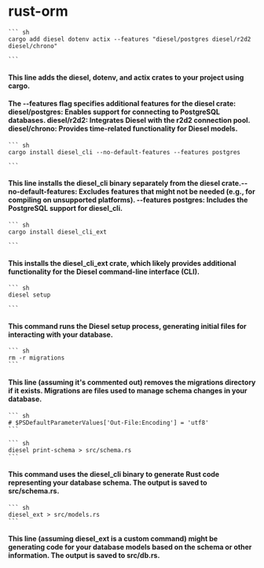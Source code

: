 # rust-orm

    ``` sh
    cargo add diesel dotenv actix --features "diesel/postgres diesel/r2d2 diesel/chrono"

    ```

#### This line adds the diesel, dotenv, and actix crates to your project using cargo.
#### The --features flag specifies additional features for the diesel crate: diesel/postgres: Enables support for connecting to PostgreSQL databases. diesel/r2d2: Integrates Diesel with the r2d2 connection pool. diesel/chrono: Provides time-related functionality for Diesel models.


    ``` sh
    cargo install diesel_cli --no-default-features --features postgres

    ```

#### This line installs the diesel_cli binary separately from the diesel crate.--no-default-features: Excludes features that might not be needed (e.g., for compiling on unsupported platforms). --features postgres: Includes the PostgreSQL support for diesel_cli.


    ``` sh
    cargo install diesel_cli_ext

    ```

#### This installs the diesel_cli_ext crate, which likely provides additional functionality for the Diesel command-line interface (CLI).


    ``` sh
    diesel setup

    ```

#### This command runs the Diesel setup process, generating initial files for interacting with your database.


    ``` sh
    rm -r migrations
    ```

#### This line (assuming it's commented out) removes the migrations directory if it exists. Migrations are files used to manage schema changes in your database.


    ``` sh
    # $PSDefaultParameterValues['Out-File:Encoding'] = 'utf8'
    ```

    ``` sh
    diesel print-schema > src/schema.rs
    ```

#### This command uses the diesel_cli binary to generate Rust code representing your database schema. The output is saved to src/schema.rs.


    ``` sh
    diesel_ext > src/models.rs
    ```

#### This line (assuming diesel_ext is a custom command) might be generating code for your database models based on the schema or other information. The output is saved to src/db.rs.
